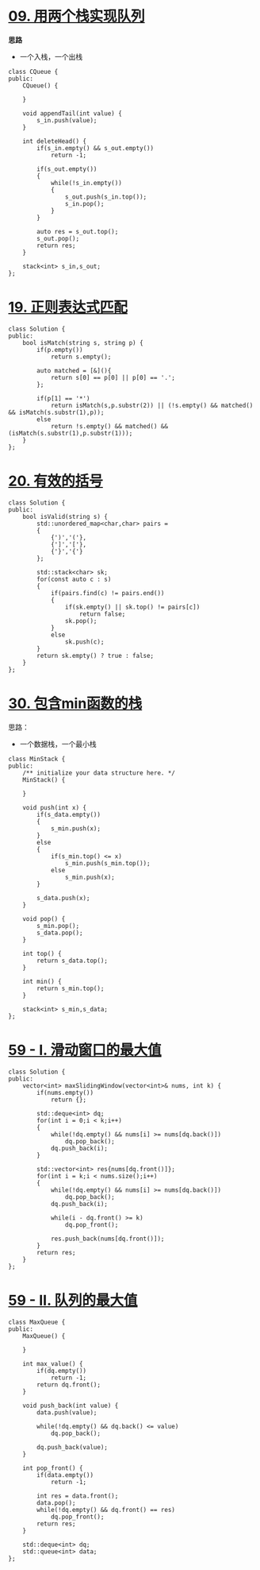 # [09. 用两个栈实现队列](https://leetcode-cn.com/problems/yong-liang-ge-zhan-shi-xian-dui-lie-lcof/)

**思路**

- 一个入栈，一个出栈

```
class CQueue {
public:
    CQueue() {

    }
    
    void appendTail(int value) {
        s_in.push(value);
    }
    
    int deleteHead() {
        if(s_in.empty() && s_out.empty())
            return -1;
        
        if(s_out.empty())
        {
            while(!s_in.empty())
			{
				s_out.push(s_in.top());
				s_in.pop();
			}
        }
		
		auto res = s_out.top();
		s_out.pop();
		return res;
    }

    stack<int> s_in,s_out;
};
```

# [19. 正则表达式匹配](https://leetcode-cn.com/problems/zheng-ze-biao-da-shi-pi-pei-lcof/)

```
class Solution {
public:
    bool isMatch(string s, string p) {
        if(p.empty())
            return s.empty();
        
        auto matched = [&](){
            return s[0] == p[0] || p[0] == '.';
        };

        if(p[1] == '*')
            return isMatch(s,p.substr(2)) || (!s.empty() && matched() && isMatch(s.substr(1),p));
        else
            return !s.empty() && matched() && (isMatch(s.substr(1),p.substr(1)));
    }
};
```

# [20. 有效的括号](https://leetcode-cn.com/problems/valid-parentheses/)

```
class Solution {
public:
    bool isValid(string s) {
        std::unordered_map<char,char> pairs =
        {
            {')','('},
            {']','['},
            {'}','{'}
        };

        std::stack<char> sk;
        for(const auto c : s)
        {
            if(pairs.find(c) != pairs.end())
            {
                if(sk.empty() || sk.top() != pairs[c])
                    return false;
                sk.pop();
            }
            else
                sk.push(c);
        }
        return sk.empty() ? true : false;
    }
};
```

# [30. 包含min函数的栈](https://leetcode-cn.com/problems/bao-han-minhan-shu-de-zhan-lcof/)

思路：

- 一个数据栈，一个最小栈

```
class MinStack {
public:
    /** initialize your data structure here. */
    MinStack() {

    }
    
    void push(int x) {
        if(s_data.empty())
        {
            s_min.push(x);
        }
        else
        {
            if(s_min.top() <= x)
                s_min.push(s_min.top());
            else
                s_min.push(x);
        }

        s_data.push(x);
    }
    
    void pop() {
        s_min.pop();
        s_data.pop();
    }
    
    int top() {
        return s_data.top();
    }
    
    int min() {
        return s_min.top();
    }

    stack<int> s_min,s_data;
};

```

# [59 - I. 滑动窗口的最大值](https://leetcode-cn.com/problems/hua-dong-chuang-kou-de-zui-da-zhi-lcof/)

```
class Solution {
public:
    vector<int> maxSlidingWindow(vector<int>& nums, int k) {
        if(nums.empty())
            return {};
        
        std::deque<int> dq;
        for(int i = 0;i < k;i++)
        {
            while(!dq.empty() && nums[i] >= nums[dq.back()])
                dq.pop_back();
            dq.push_back(i);
        }

        std::vector<int> res{nums[dq.front()]};
        for(int i = k;i < nums.size();i++)
        {
            while(!dq.empty() && nums[i] >= nums[dq.back()])
                dq.pop_back();
            dq.push_back(i);

            while(i - dq.front() >= k)
                dq.pop_front();

            res.push_back(nums[dq.front()]);
        }
        return res;
    }
};
```

# [59 - II. 队列的最大值](https://leetcode-cn.com/problems/dui-lie-de-zui-da-zhi-lcof/)

```
class MaxQueue {
public:
    MaxQueue() {

    }
    
    int max_value() {
        if(dq.empty())
            return -1;
        return dq.front();
    }
    
    void push_back(int value) {
        data.push(value);
        
        while(!dq.empty() && dq.back() <= value)
            dq.pop_back();
        
        dq.push_back(value);
    }
    
    int pop_front() {
        if(data.empty())
            return -1;
        
        int res = data.front();
        data.pop();
        while(!dq.empty() && dq.front() == res)
            dq.pop_front();
        return res;
    }

    std::deque<int> dq;
    std::queue<int> data;
};
```

